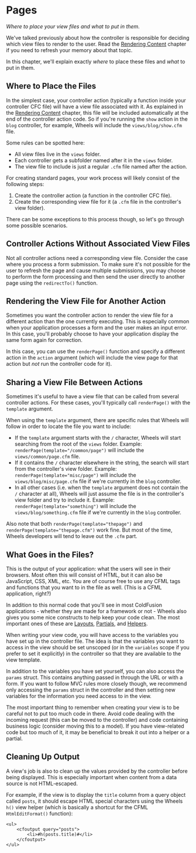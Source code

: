 # Pages

*Where to place your view files and what to put in them.*

We've talked previously about how the controller is responsible for deciding which view files to render to the user. Read the [Rendering Content][1] chapter if you need to refresh your memory about that topic.

In this chapter, we'll explain exactly _where_ to place these files and _what_ to put in them.

## Where to Place the Files

In the simplest case, your controller action (typically a function inside your controller CFC file) will have a view file associated with it. As explained in the [Rendering Content][1] chapter, this file will be included automatically at the end of the controller action code. So if you're running the `show` action in the `blog` controller, for example, Wheels will include the `views/blog/show.cfm` file.

Some rules can be spotted here:

  * All view files live in the `views` folder.
  * Each controller gets a subfolder named after it in the `views` folder.
  * The view file to include is just a regular `.cfm` file named after the action.

For creating standard pages, your work process will likely consist of the following steps:

  1. Create the controller action (a function in the controller CFC file).
  2. Create the corresponding view file for it (a `.cfm` file in the controller's view folder).

There can be some exceptions to this process though, so let's go through some possible scenarios.

## Controller Actions Without Associated View Files

Not all controller actions need a corresponding view file. Consider the case where you process a form submission. To make sure it's not possible for the user to refresh the page and cause multiple submissions, you may choose to perform the form processing and then send the user directly to another page using the `redirectTo()` function.

## Rendering the View File for Another Action

Sometimes you want the controller action to render the view file for a different action than the one currently executing. This is especially common when your application processes a form and the user makes an input error. In this case, you'll probably choose to have your application display the same form again for correction.

In this case, you can use the `renderPage()` function and specify a different action in the `action` argument (which will include the view page for that action but *not* run the controller code for it).

## Sharing a View File Between Actions

Sometimes it's useful to have a view file that can be called from several controller actions. For these cases, you'll typically call `renderPage()` with the `template` argument.

When using the `template` argument, there are specific rules that Wheels will follow in order to locate the file you want to include:

  * If the `template` argument starts with the `/` character, Wheels will start searching from the root of the `views` folder. Example: `renderPage(template="/common/page")` will include the `views/common/page.cfm` file.
  * If it contains the `/` character elsewhere in the string, the search will start from the controller's view folder. Example: `renderPage(template="misc/page")` will include the `views/blog/misc/page.cfm` file if we're currently in the `blog` controller.
  * In all other cases (i.e. when the `template` argument does not contain the `/` character at all), Wheels will just assume the file is in the controller's view folder and try to include it. Example: `renderPage(template="something")` will include the `views/blog/something.cfm` file if we're currently in the `blog` controller.

Also note that both `renderPage(template="thepage")` and `renderPage(template="thepage.cfm")` work fine. But most of the time, Wheels developers will tend to leave out the `.cfm` part.

## What Goes in the Files?

This is the output of your application: what the users will see in their browsers. Most often this will consist of HTML, but it can also be JavaScript, CSS, XML, etc. You are of course free to use any CFML tags and functions that you want to in the file as well. (This is a CFML application, right?)

In addition to this normal code that you'll see in most ColdFusion applications - whether they are made for a framework or not - Wheels also gives you some nice constructs to help keep your code clean. The most important ones of these are [Layouts][2], [Partials][3], and [Helpers][4].

When writing your view code, you will have access to the variables you have set up in the controller file. The idea is that the variables you want to access in the view should be set unscoped (or in the `variables` scope if you prefer to set it explicitly) in the controller so that they are available to the view template.

In addition to the variables you have set yourself, you can also access the `params` struct. This contains anything passed in through the URL or with a form. If you want to follow MVC rules more closely though, we recommend only accessing the `params` struct in the controller and then setting new variables for the information you need access to in the view.

The most important thing to remember when creating your view is to be careful not to put too much code in there. Avoid code dealing with the incoming request (this can be moved to the controller) and code containing business logic (consider moving this to a model). If you have view-related code but too much of it, it may be beneficial to break it out into a helper or a partial.

## Cleaning Up Output

A view's job is also to clean up the values provided by the controller before being displayed. This is especially important when content from a data source is not HTML-escaped.

For example, if the view is to display the `title` column from a query object called `posts`, it should escape HTML special characters using the Wheels `h()` view helper (which is basically a shortcut for the CFML `HtmlEditFormat()` function):

	<ul>
		<cfoutput query="posts">
			<li>#h(posts.title)#</li>
		</cfoutput>
	</ul>

[1]: Rendering%20Content.md
[2]: Using%20Layouts.md
[3]: Partials.md
[4]: Creating%20Your%20Own%20View%20Helpers.md